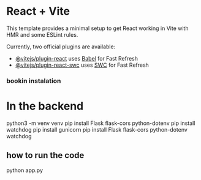 # React + Vite

This template provides a minimal setup to get React working in Vite with HMR and some ESLint rules.

Currently, two official plugins are available:

- [@vitejs/plugin-react](https://github.com/vitejs/vite-plugin-react/blob/main/packages/plugin-react/README.md) uses [Babel](https://babeljs.io/) for Fast Refresh
- [@vitejs/plugin-react-swc](https://github.com/vitejs/vite-plugin-react-swc) uses [SWC](https://swc.rs/) for Fast Refresh


### bookin instalation
# In the backend
python3 -m venv venv
pip install Flask flask-cors python-dotenv
pip install watchdog
pip install gunicorn
pip install Flask flask-cors python-dotenv watchdog

## how to run the code
python app.py

